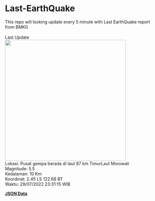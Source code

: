 # Last-EarthQuake
This repo will looking update every 5 minute with Last EarthQuake report from BMKG
<br>
<br>
Last Update
<br>
<img src="https://ews.bmkg.go.id/TEWS/data/20220729233115.mmi.jpg" width="400"/>
<br>
Lokasi: Pusat gempa berada di laut 87 km TimurLaut Morowali <br>
Magnitude: 5.5 <br>
Kedalaman: 10 Km <br>
Koordinat: 2.45 LS 122.68 BT <br>
Waktu: 29/07/2022 23:31:15 WIB <br>

<a href="./data/data.json">**JSON Data**</a>
